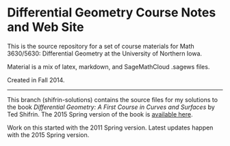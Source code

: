 # Differential Geometry Course Notes and Web Site

This is the source repository for a set of course materials for Math 3630/5630:
Differential Geometry at the University of Northern Iowa.

Material is a mix of latex, markdown, and SageMathCloud .sagews files.

Created in Fall 2014.

----
This branch (shifrin-solutions) contains the source files for my solutions to the book _Differential Geometry: A First Course in Curves and Surfaces_ by Ted Shifrin. The 2015 Spring version of the book is [available here](http://www.math.uga.edu/~shifrin/ShifrinDiffGeo.pdf).

Work on this started with the 2011 Spring version. Latest updates happen with the 2015 Spring version.
